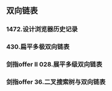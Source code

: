 ## 双向链表

### 1472.设计浏览器历史记录





### 430.扁平多极双向链表





### 剑指offer II 028.展平多级双向链表





### 剑指offer 36.二叉搜索树与双向链表